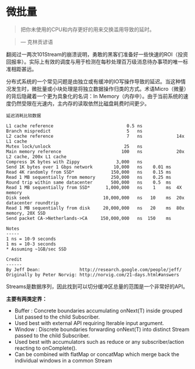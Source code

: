 
# 微批量

> 把你未使用的CPU和内存更好的用来交换滥用导致的延时。

> — 克林贡谚语

翻阅过一两次101Stream的崩溃说明，勇敢的黑客们准备好一些快速的ROI（投资回报率）。实际上有效的调度与用于检测在每秒处理百万级消息待办事项的唯一标准相距甚远。

分布式系统的一个常见问题是由独立或有缓冲的IO写操作导致的延迟。当这种情况发生时，微批量或小块处理是将独立数据操作归类的方式。术语Micro（微量）的背后隐藏着一个更为具象化的名词：In Memory（内存中）。由于当前系统的速度仍然受限在光速内，主内存的读取依然比磁盘耗费时间更少。

```
延迟消耗比较数据

L1 cache reference                            0.5 ns
Branch mispredict                             5   ns
L2 cache reference                            7   ns             14x L1 cache
Mutex lock/unlock                            25   ns
Main memory reference                       100   ns             20x L2 cache, 200x L1 cache
Compress 1K bytes with Zippy              3,000   ns
Send 1K bytes over 1 Gbps network        10,000   ns    0.01 ms
Read 4K randomly from SSD*              150,000   ns    0.15 ms
Read 1 MB sequentially from memory      250,000   ns    0.25 ms
Round trip within same datacenter       500,000   ns    0.5  ms
Read 1 MB sequentially from SSD*      1,000,000   ns    1    ms  4X memory
Disk seek                            10,000,000   ns   10    ms  20x datacenter roundtrip
Read 1 MB sequentially from disk     20,000,000   ns   20    ms  80x memory, 20X SSD
Send packet CA->Netherlands->CA     150,000,000   ns  150    ms

Notes
-----
1 ns = 10-9 seconds
1 ms = 10-3 seconds
* Assuming ~1GB/sec SSD

Credit
------
By Jeff Dean:               http://research.google.com/people/jeff/
Originally by Peter Norvig: http://norvig.com/21-days.html#answers
```

Streams是数据序列，因此找到可以切分缓冲区总量的范围是一个非常好的API。

**主要有两类定界：**

* Buffer : Concrete boundaries accumulating onNext(T) inside grouped List<T> passed to the child Subscriber.
 * Used best with external API requiring Iterable<T> input argument.
* Window : Discrete boundaries forwarding onNext(T) into distinct Stream<T> passed to the child Subscriber.
 * Used best with accumulators such as reduce or any subscriber/action reacting to onComplete().
 * Can be combined with flatMap or concatMap which merge back the individual windows in a common Stream<T>

